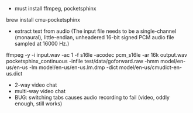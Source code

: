 * must install ffmpeg, pocketsphinx

brew install cmu-pocketsphinx

* extract text from audio
  (The input file needs to be a single-channel (monaural), little-endian, unheadered 16-bit signed PCM audio file sampled at 16000 Hz.)

ffmpeg -y -i input.wav -ac 1 -f s16le -acodec pcm_s16le -ar 16k output.wav
pocketsphinx_continuous -infile test/data/goforward.raw -hmm model/en-us/en-us -lm model/en-us/en-us.lm.dmp -dict model/en-us/cmudict-en-us.dict


* 2-way video chat
* multi-way video chat
* BUG: switching tabs causes audio recording to fail (video, oddly enough, still works)
